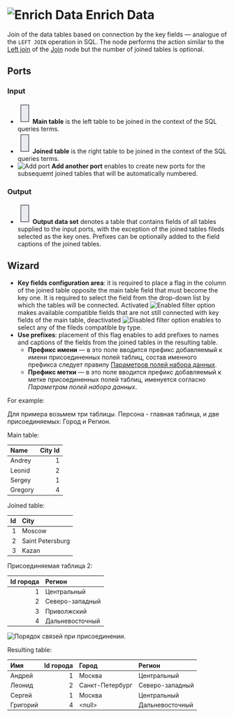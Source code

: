 # ![Enrich Data](../../images/icons/components/enrich-data_default.svg) Enrich Data

Join of the data tables based on connection by the key fields — analogue of the `LEFT JOIN` operation in SQL. The node performs the action similar to the [Left join](./join/left.md) of the [Join](./join/README.md) node but the number of joined tables is optional.

## Ports

### Input

* ![Main table](../../images/icons/app/node/ports/inputs/table_inactive.svg) **Main table** is the left table to be joined in the context of the SQL queries terms.
* ![Joined table](../../images/icons/app/node/ports/inputs/table_inactive.svg) **Joined table** is the right table to be joined in the context of the SQL queries terms.
* ![Add port](../../images/icons/toolbar-controls/plus-native_default.svg) **Add another port** enables to create new ports for the subsequemt joined tables that will be automatically numbered.

### Output

* ![Output data set](../../images/icons/app/node/ports/inputs/table_inactive.svg) **Output data set** denotes a table that contains fields of all tables supplied to the input ports, with the exception of the joined tables fileds selected as the key ones. Prefixes can be optionally added to the field captions of the joined tables.

## Wizard

* **Key fields configuration area**: it is required to place a flag in the column of the joined table opposite the main table field that must become the key one. It is required to select the field from the drop-down list by which the tables will be connected. Activated ![Enabled filter](../../images/icons/filter-switcher/filter-switcher-filterswitch-off_default.svg) option makes available compatible fields that are not still connected with key fields of the main table, deactivated ![Disabled filter](../../images/icons/filter-switcher/filter-switcher-filterswitch-on_default.svg) option enables to select any of the fileds compatible by type.
* **Use prefixes**: placement of this flag enables to add prefixes to names and captions of the fields from the joined tables in the resulting table.
   * **Префикс имени** — в это поле вводится префикс добавляемый к имени присоединенных полей таблиц, состав именного префикса следует правилу [Параметров полей набора данных](../../data/datasetfieldoptions.md).
   * **Префикс метки** — в это поле вводится префикс добавляемый к метке присоединенных полей таблиц, именуется согласно *Параметрам полей набора данных*.

For example:

Для примера возьмем три таблицы. Персона - главная таблица, и две присоединяемых: Город и Регион.

Main table:

|Name|City Id|
|:-|-:|
|Andrey|1|
|Leonid|2|
|Sergey|1|
|Gregory|4|

Joined table:

|Id|City|
|-:|:-|
|1|Moscow|
|2|Saint Petersburg|
|3|Kazan|

Присоединяемая таблица 2:

|Id города|Регион|
|-:|:-|
|1|Центральный|
|2|Северо-западный|
|3|Приволжский|
|4|Дальневосточный|

![Порядок связей при присоединении.](./supplementation.svg)

Resulting table:

|Имя|Id города|Город|Регион|
|:-|-:|:-|:-|
|Андрей|1|Москва|Центральный|
|Леонид|2|Санкт-Петербург|Северо-западный|
|Сергей|1|Москва|Центральный|
|Григорий|4|&#60;null>|Дальневосточный|
